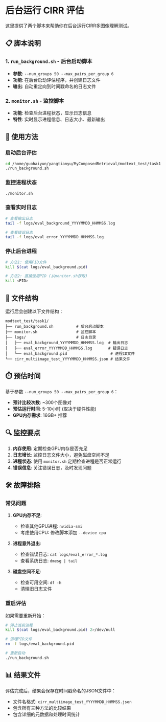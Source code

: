 # 后台运行 CIRR 评估

这里提供了两个脚本来帮助你在后台运行CIRR多图像理解测试。

## 📋 脚本说明

### 1. `run_background.sh` - 后台启动脚本
- **参数**: `--num_groups 50 --max_pairs_per_group 6`
- **功能**: 在后台启动评估程序，并创建日志文件
- **输出**: 自动重定向到时间戳命名的日志文件

### 2. `monitor.sh` - 监控脚本  
- **功能**: 检查后台进程状态，显示日志信息
- **特性**: 实时显示进程信息、日志大小、最新输出

## 🚀 使用方法

### 启动后台评估
```bash
cd /home/guohaiyun/yangtianyu/MyComposedRetrieval/modtext_test/task1
./run_background.sh
```

### 监控进程状态
```bash
./monitor.sh
```

### 查看实时日志
```bash
# 查看输出日志
tail -f logs/eval_background_YYYYMMDD_HHMMSS.log

# 查看错误日志  
tail -f logs/eval_error_YYYYMMDD_HHMMSS.log
```

### 停止后台进程
```bash
# 方法1: 使用PID文件
kill $(cat logs/eval_background.pid)

# 方法2: 直接使用PID (从monitor.sh获取)
kill <PID>
```

## 📁 文件结构

运行后会创建以下文件结构：
```
modtext_test/task1/
├── run_background.sh          # 后台启动脚本
├── monitor.sh                 # 监控脚本  
├── logs/                      # 日志目录
│   ├── eval_background_YYYYMMDD_HHMMSS.log  # 输出日志
│   ├── eval_error_YYYYMMDD_HHMMSS.log       # 错误日志
│   └── eval_background.pid                   # 进程ID文件
└── cirr_multiimage_test_YYYYMMDD_HHMMSS.json # 结果文件
```

## ⏱️ 预估时间

基于参数 `--num_groups 50 --max_pairs_per_group 6`：
- **预计比较次数**: ~300个图像对
- **预估运行时间**: 5-10小时 (取决于硬件性能)
- **GPU内存需求**: 16GB+ 推荐

## 🔍 监控要点

1. **内存使用**: 定期检查GPU内存是否充足
2. **日志增长**: 监控日志文件大小，避免磁盘空间不足
3. **进程状态**: 使用 `monitor.sh` 定期检查进程是否正常运行
4. **错误信息**: 关注错误日志，及时发现问题

## 🛠️ 故障排除

### 常见问题
1. **GPU内存不足**: 
   - 检查其他GPU进程: `nvidia-smi`
   - 考虑使用CPU: 修改脚本添加 `--device cpu`

2. **进程意外退出**:
   - 检查错误日志: `cat logs/eval_error_*.log`
   - 查看系统日志: `dmesg | tail`

3. **磁盘空间不足**:
   - 检查可用空间: `df -h`
   - 清理旧日志文件

### 重启评估
如果需要重新开始：
```bash
# 停止当前进程
kill $(cat logs/eval_background.pid) 2>/dev/null

# 清理PID文件
rm -f logs/eval_background.pid

# 重新启动
./run_background.sh
```

## 📊 结果文件

评估完成后，结果会保存在时间戳命名的JSON文件中：
- 文件名格式: `cirr_multiimage_test_YYYYMMDD_HHMMSS.json`
- 包含所有三种方法的比较结果
- 包含详细的元数据和处理时间统计 